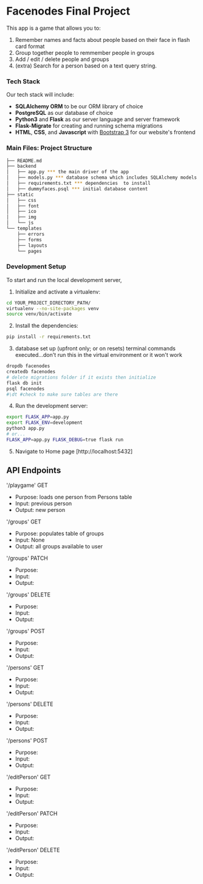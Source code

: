 # Facenodes Final Project

This app is a game that allows you to:

1) Remember names and facts about people based on their face in flash card format 
2) Group together people to remmember people in groups
3) Add / edit / delete people and groups
4) (extra) Search for a person based on a text query string.

### Tech Stack

Our tech stack will include:

* **SQLAlchemy ORM** to be our ORM library of choice
* **PostgreSQL** as our database of choice
* **Python3** and **Flask** as our server language and server framework
* **Flask-Migrate** for creating and running schema migrations
* **HTML**, **CSS**, and **Javascript** with [Bootstrap 3](https://getbootstrap.com/docs/3.4/customize/) for our website's frontend

### Main Files: Project Structure

  ```sh
  ├── README.md
  ├── backend
  │   ├── app.py *** the main driver of the app 
  │   ├── models.py *** database schema which includes SQLAlchemy models.
  │   ├── requirements.txt *** dependencies  to install 
  │   ├── dummyfaces.psql *** initial database content
  ├── static
  │   ├── css 
  │   ├── font
  │   ├── ico
  │   ├── img
  │   └── js
  └── templates
      ├── errors
      ├── forms
      ├── layouts
      └── pages
  ```


### Development Setup

To start and run the local development server,

1. Initialize and activate a virtualenv:
  ```bash
  cd YOUR_PROJECT_DIRECTORY_PATH/
  virtualenv --no-site-packages venv
  source venv/bin/activate
  ```

2. Install the dependencies:
  ```bash
  pip install -r requirements.txt
  ```

3. database set up (upfront only; or on resets)
terminal commands executed...don't run this in the virtual environment or it won't work
  ```bash
  dropdb facenodes
  createdb facenodes
  # delete migrations folder if it exists then initialize
  flask db init
  psql facenodes
  #\dt #check to make sure tables are there
  ```

4. Run the development server: 
  ```bash
  export FLASK_APP=app.py
  export FLASK_ENV=development
  python3 app.py
  # or...
  FLASK_APP=app.py FLASK_DEBUG=true flask run

  ```

5. Navigate to Home page [http://localhost:5432]


## API Endpoints
'/playgame' GET
- Purpose: loads one person from Persons table
- Input: previous person
- Output: new person

'/groups' GET
- Purpose: populates table of groups
- Input: None
- Output: all groups available to user

'/groups' PATCH
- Purpose: 
- Input: 
- Output: 

'/groups' DELETE
- Purpose: 
- Input: 
- Output: 

'/groups' POST
- Purpose: 
- Input: 
- Output: 

'/persons' GET
- Purpose: 
- Input: 
- Output: 

'/persons' DELETE
- Purpose: 
- Input: 
- Output: 

'/persons' POST
- Purpose: 
- Input: 
- Output: 

'/editPerson' GET
- Purpose: 
- Input: 
- Output: 

'/editPerson' PATCH
- Purpose: 
- Input: 
- Output: 

'/editPerson' DELETE
- Purpose: 
- Input: 
- Output: 
